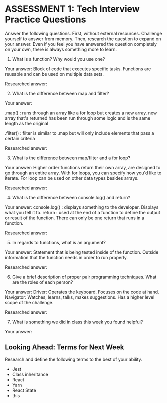 # ASSESSMENT 1: Tech Interview Practice Questions

Answer the following questions. First, without external resources. Challenge yourself to answer from memory. Then, research the question to expand on your answer. Even if you feel you have answered the question completely on your own, there is always something more to learn.   

1. What is a function? Why would you use one?

  Your answer: Block of code that executes specific tasks. Functions are reusable and can be used on multiple data sets.

  Researched answer:



2. What is the difference between map and filter?

  Your answer:

  .map() : runs through an array like a for loop but creates a new array. new array that's returned has been run through some logic and is the same length as the original

  .filter() : filter is similar to .map but will only include elements that pass a certain criteria

  Researched answer:



3. What is the difference between map/filter and a for loop?

  Your answer: Higher order functions return their own array, are designed to go through an entire array. With for loops, you can specify how you'd like to iterate. For loop can be used on other data types besides arrays.

  Researched answer:



4. What is the difference between console.log() and return?

  Your answer:
  console.log() : displays something to the developer. Displays what you tell it to.
  return : used at the end of a function to define the output or result of the function. There can only be one return that runs in a function.

  Researched answer:



5. In regards to functions, what is an argument?

  Your answer: Statement that is being tested inside of the function. Outside information that the function needs in order to run properly.

  Researched answer:



6. Give a brief description of proper pair programming techniques. What are the roles of each person?

  Your answer:
  Driver: Operates the keyboard. Focuses on the code at hand.
  Navigator: Watches, learns, talks, makes suggestions. Has a higher level scope of the challenge.

  Researched answer:



7. What is something we did in class this week you found helpful?  

  Your answer:



## Looking Ahead: Terms for Next Week

Research and define the following terms to the best of your ability.

- Jest
- Class inheritance
- React
- Yarn
- React State
- this
